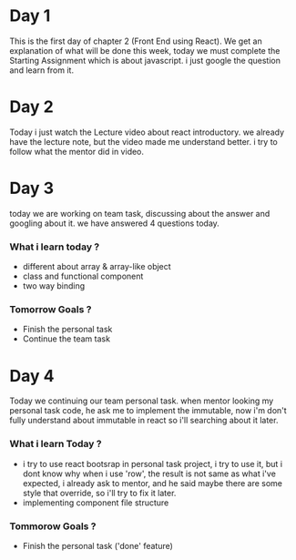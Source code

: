 # Day 1
This is the first day of chapter 2 (Front End using React). We get an explanation of what will be done this week, today we must complete the Starting Assignment which is about javascript. i just google the question and learn from it.

# Day 2
Today i just watch the Lecture video about react introductory. we already have the lecture note, but the video made me understand better. i try to follow what the mentor did in video. 

# Day 3 
today we are working on team task, discussing about the answer and  googling about it. we have answered 4 questions today. 

### What i learn today ?
* different about array & array-like object
* class and functional component
* two way binding

### Tomorrow Goals ?
* Finish the personal task
* Continue the team task

# Day 4
Today we continuing our team personal task. when mentor looking my personal task code, he ask me to implement the immutable, now i'm don't fully understand about immutable in react so i'll searching about it later.

### What i learn Today ?
* i try to use react bootsrap in personal task project, i try to use it, but i dont know why when i use 'row', the result is not same as what i've expected, i already ask to mentor, and he said maybe there are some style that override, so i'll try to fix it later.
* implementing component file structure

### Tommorow Goals ?
* Finish the personal task ('done' feature)
